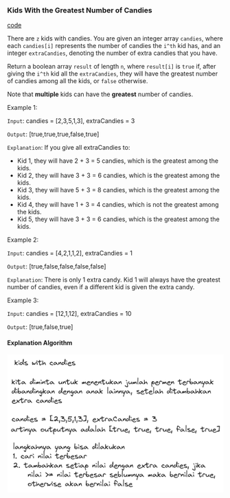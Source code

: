 ### Kids With the Greatest Number of Candies

[code](kids_with_cadies_test.go)

There are `z` kids with candies. You are given an integer array `candies`, where each `candies[i]` represents the number of candies the `i^th` kid has, and an integer `extraCandies`, denoting the number of extra candies that you have.

Return a boolean array `result` of length `n`, where `result[i]` is `true` if, after giving the `i^th` kid all the `extraCandies`, they will have the greatest number of candies among all the kids, or `false` otherwise.

Note that **multiple** kids can have the **greatest** number of candies.

Example 1:

`Input`: candies = [2,3,5,1,3], extraCandies = 3

`Output`: [true,true,true,false,true]

`Explanation`: If you give all extraCandies to:
- Kid 1, they will have 2 + 3 = 5 candies, which is the greatest among the kids.
- Kid 2, they will have 3 + 3 = 6 candies, which is the greatest among the kids.
- Kid 3, they will have 5 + 3 = 8 candies, which is the greatest among the kids.
- Kid 4, they will have 1 + 3 = 4 candies, which is not the greatest among the kids.
- Kid 5, they will have 3 + 3 = 6 candies, which is the greatest among the kids.

Example 2:

`Input`: candies = [4,2,1,1,2], extraCandies = 1

`Output`: [true,false,false,false,false]

`Explanation`: There is only 1 extra candy.
Kid 1 will always have the greatest number of candies, even if a different kid is given the extra candy.

Example 3:

`Input`: candies = [12,1,12], extraCandies = 10

`Output`: [true,false,true]

#### Explanation Algorithm
![image](assets/kids-with-candies.png)